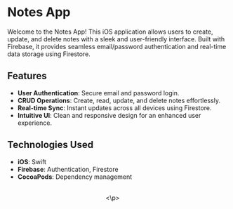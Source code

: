 # Notes App

Welcome to the Notes App! This iOS application allows users to create, update, and delete notes with a sleek and user-friendly interface. Built with Firebase, it provides seamless email/password authentication and real-time data storage using Firestore.

## Features

- **User Authentication**: Secure email and password login.
- **CRUD Operations**: Create, read, update, and delete notes effortlessly.
- **Real-time Sync**: Instant updates across all devices using Firestore.
- **Intuitive UI**: Clean and responsive design for an enhanced user experience.

## Technologies Used

- **iOS**: Swift
- **Firebase**: Authentication, Firestore
- **CocoaPods**: Dependency management

  
<p>
  <img scr ="https://github.com/user-attachments/assets/56d0159e-1c79-467b-982a-1a3c9537c085" width = "220px">
  <img scr ="https://github.com/user-attachments/assets/2f2d2840-0c5f-434c-8799-b8e1a2ae1ae7" width = "220px">
  <img scr ="https://github.com/user-attachments/assets/8423ea58-7611-4ca4-a3c7-3392ad3a74ad" width = "220px">
<\p>









